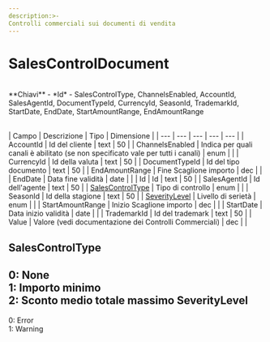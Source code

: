 ```yaml
---
description:>-
Controlli commerciali sui documenti di vendita
---
```


# SalesControlDocument

<br>
**Chiavi**
- *Id*
- SalesControlType, ChannelsEnabled, AccountId, SalesAgentId, DocumentTypeId, CurrencyId, SeasonId, TrademarkId, StartDate, EndDate, StartAmountRange, EndAmountRange
<br><br>

| Campo | Descrizione | Tipo | Dimensione | 
| --- | --- | --- | --- | --- |
| AccountId | Id del cliente | text | 50 |
| ChannelsEnabled | Indica per quali canali è abilitato (se non specificato vale per tutti i canali) | enum |  |
| CurrencyId | Id della valuta | text | 50 |
| DocumentTypeId | Id del tipo documento | text | 50 |
| EndAmountRange | Fine Scaglione importo | dec |  |
| EndDate | Data fine validità | date |  |
| Id | Id | text | 50 |
| SalesAgentId | Id dell'agente | text | 50 |
| [SalesControlType](#salescontroltype) | Tipo di controllo | enum |  |
| SeasonId | Id della stagione | text | 50 |
| [SeverityLevel](#severitylevel) | Livello di serietà | enum |  |
| StartAmountRange | Inizio Scaglione importo | dec |  |
| StartDate | Data inizio validità | date |  |
| TrademarkId | Id del trademark | text | 50 |
| Value | Valore (vedi documentazione dei Controlli Commerciali) | dec |  |

SalesControlType
---
0: None<br>1: Importo minimo<br>2: Sconto medio totale massimo
SeverityLevel
---
0: Error<br>1: Warning

